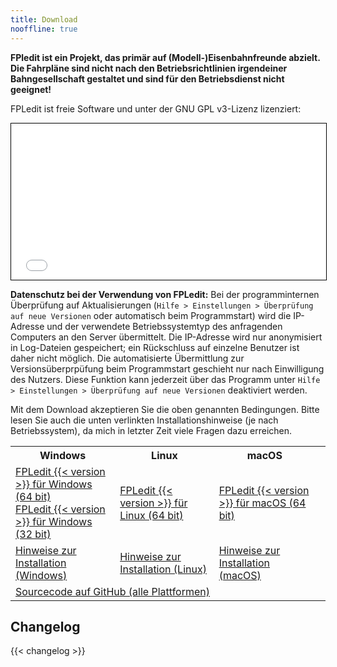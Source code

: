 ```yaml
---
title: Download
nooffline: true
---
```


**FPledit ist ein Projekt, das primär auf (Modell-)Eisenbahnfreunde abzielt. Die Fahrpläne sind nicht nach den Betriebsrichtlinien irgendeiner Bahngesellschaft gestaltet und sind für den Betriebsdienst nicht geeignet!**

FPLedit ist freie Software und unter der GNU GPL v3-Lizenz lizenziert:

<iframe src="/files/gplv3.html" style="width:100%; border:1px solid black; height:250px;"></iframe>

**Datenschutz bei der Verwendung von FPLedit:** Bei der programminternen Überprüfung auf Aktualisierungen (`Hilfe > Einstellungen > Überprüfung auf neue Versionen` oder automatisch beim Programmstart) wird die IP-Adresse und der verwendete Betriebssystemtyp des anfragenden Computers an den Server übermittelt. Die IP-Adresse wird nur anonymisiert in Log-Dateien gespeichert; ein Rückschluss auf einzelne Benutzer ist daher nicht möglich. Die automatisierte Übermittlung zur Versionsüberprpüfung beim Programmstart geschieht nur nach Einwilligung des Nutzers. Diese Funktion kann jederzeit über das Programm unter `Hilfe > Einstellungen > Überprüfung auf neue Versionen` deaktiviert werden.

Mit dem Download akzeptieren Sie die oben genannten Bedingungen. <span class="install-notes">Bitte lesen Sie auch die unten verlinkten Installationshinweise (je nach Betriebssystem), da mich in letzter Zeit viele Fragen dazu erreichen.</span>

<table class="download-table">
    <tr>
        <th>Windows</th>
        <th>Linux</th>
        <th>macOS</th>
    </tr>
    <tr>
        <td>
            <a href="/files/fpledit-{{< version >}}-win-x64.zip" class="downloadbtn"><i class="icon icon-download"></i> FPLedit {{< version >}} für Windows (64 bit)</a><br>
            <a href="/files/fpledit-{{< version >}}-win-x86.zip" class="downloadbtn"><i class="icon icon-download"></i> FPLedit {{< version >}} für Windows (32 bit)</a><br>
        </td>
        <td>
            <a href="/files/fpledit-{{< version >}}-linux-x64.zip" class="downloadbtn"><i class="icon icon-download"></i> FPLedit {{< version >}} für Linux (64 bit)</a>
        </td>
        <td>
            <a href="/files/fpledit-{{< version >}}-osx-x64.zip" class="downloadbtn"><i class="icon icon-download"></i> FPLedit {{< version >}} für macOS (64 bit)</a>
        </td>
    </tr>
    <tr>
        <td><a class="install-notes" href="install-windows/">Hinweise zur Installation (Windows)</a></td>
        <td><a class="install-notes" href="install-linux/">Hinweise zur Installation (Linux)</a></td>
        <td><a class="install-notes" href="install-macos/">Hinweise zur Installation (macOS)</a></td>
    </tr>
    <tr>
        <td colspan="3">
            <a href="https://github.com/FPLedit/FPLedit/releases">Sourcecode auf GitHub (alle Plattformen)</a>
        <td>
    </tr>
</table>

## Changelog

{{< changelog >}}
